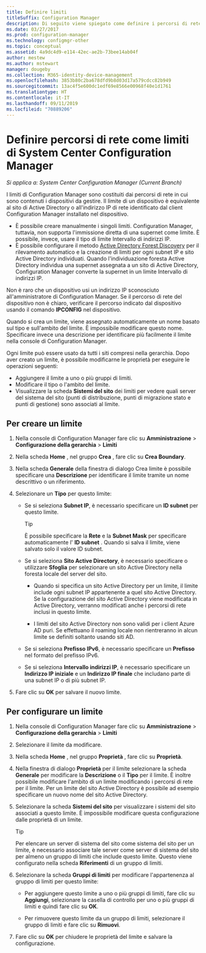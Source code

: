 ```yaml
---
title: Definire limiti
titleSuffix: Configuration Manager
description: Di seguito viene spiegato come definire i percorsi di rete nella intranet che possono contenere i dispositivi da gestire.
ms.date: 03/27/2017
ms.prod: configuration-manager
ms.technology: configmgr-other
ms.topic: conceptual
ms.assetid: 4a9dc4d9-e114-42ec-ae2b-73bee14ab04f
author: mestew
ms.author: mstewart
manager: dougeby
ms.collection: M365-identity-device-management
ms.openlocfilehash: 3853b80c2ba678dfd9b8d03d17a579cdcc82b949
ms.sourcegitcommit: 13ac4f5e600dc1edf69e8566e00968f40e1d1761
ms.translationtype: HT
ms.contentlocale: it-IT
ms.lasthandoff: 09/11/2019
ms.locfileid: "70889206"
---
```

# <a name="define-network-locations-as-boundaries-for-system-center-configuration-manager"></a>Definire percorsi di rete come limiti di System Center Configuration Manager

*Si applica a: System Center Configuration Manager (Current Branch)*

I limiti di Configuration Manager sono costituiti dai percorsi di rete in cui sono contenuti i dispositivi da gestire. Il limite di un dispositivo è equivalente al sito di Active Directory o all'indirizzo IP di rete identificato dal client Configuration Manager installato nel dispositivo.
- È possibile creare manualmente i singoli limiti. Configuration Manager, tuttavia, non supporta l'immissione diretta di una supernet come limite. È possibile, invece, usare il tipo di limite Intervallo di indirizzi IP.
- È possibile configurare il metodo [Active Directory Forest Discovery](../../../../core/servers/deploy/configure/about-discovery-methods.md#bkmk_aboutForest) per il rilevamento automatico e la creazione di limiti per ogni subnet IP e sito Active Directory individuati. Quando l'individuazione foresta Active Directory individua una supernet assegnata a un sito di Active Directory, Configuration Manager converte la supernet in un limite Intervallo di indirizzi IP.  

Non è raro che un dispositivo usi un indirizzo IP sconosciuto all'amministratore di Configuration Manager. Se il percorso di rete del dispositivo non è chiaro, verificare il percorso indicato dal dispositivo usando il comando **IPCONFIG** nel dispositivo.  

Quando si crea un limite, viene assegnato automaticamente un nome basato sul tipo e sull'ambito del limite. È impossibile modificare questo nome. Specificare invece una descrizione per identificare più facilmente il limite nella console di Configuration Manager.  

Ogni limite può essere usato da tutti i siti compresi nella gerarchia. Dopo aver creato un limite, è possibile modificarne le proprietà per eseguire le operazioni seguenti:  
- Aggiungere il limite a uno o più gruppi di limiti.  
- Modificare il tipo o l'ambito del limite.  
- Visualizzare la scheda **Sistemi del sito** dei limiti per vedere quali server del sistema del sito (punti di distribuzione, punti di migrazione stato e punti di gestione) sono associati al limite.  

## <a name="to-create-a-boundary"></a>Per creare un limite  

1.  Nella console di Configuration Manager fare clic su **Amministrazione** > **Configurazione della gerarchia** > **Limiti**  

2.  Nella scheda **Home** , nel gruppo **Crea** , fare clic su **Crea Boundary**.  

3.  Nella scheda **Generale** della finestra di dialogo Crea limite è possibile specificare una **Descrizione** per identificare il limite tramite un nome descrittivo o un riferimento.  

4.  Selezionare un **Tipo** per questo limite:  

    - Se si seleziona **Subnet IP**, è necessario specificare un **ID subnet** per questo limite.  
      > [!TIP]  
      > È possibile specificare la **Rete** e la **Subnet Mask** per specificare automaticamente l' **ID subnet** . Quando si salva il limite, viene salvato solo il valore ID subnet.  

    - Se si seleziona **Sito Active Directory**, è necessario specificare o utilizzare **Sfoglia** per selezionare un sito Active Directory nella foresta locale del server del sito.  
        
      - Quando si specifica un sito Active Directory per un limite, il limite include ogni subnet IP appartenente a quel sito Active Directory. Se la configurazione del sito Active Directory viene modificata in Active Directory, verranno modificati anche i percorsi di rete inclusi in questo limite.  

      - I limiti del sito Active Directory non sono validi per i client Azure AD puri. Se effettuano il roaming locale non rientreranno in alcun limite se definiti soltanto usando siti AD.

    - Se si seleziona **Prefisso IPv6**, è necessario specificare un **Prefisso** nel formato del prefisso IPv6.  

    - Se si seleziona **Intervallo indirizzi IP**, è necessario specificare un **Indirizzo IP iniziale** e un **Indirizzo IP finale** che includano parte di una subnet IP o di più subnet IP.    

5.  Fare clic su **OK** per salvare il nuovo limite.  

## <a name="to-configure-a-boundary"></a>Per configurare un limite  

1.  Nella console di Configuration Manager fare clic su **Amministrazione** > **Configurazione della gerarchia** > **Limiti**  

2.  Selezionare il limite da modificare.  

3.  Nella scheda **Home** , nel gruppo **Proprietà** , fare clic su **Proprietà**.  

4.  Nella finestra di dialogo **Proprietà** per il limite selezionare la scheda **Generale** per modificare la **Descrizione** o il **Tipo** per il limite. È inoltre possibile modificare l'ambito di un limite modificando i percorsi di rete per il limite. Per un limite del sito Active Directory è possibile ad esempio specificare un nuovo nome del sito Active Directory.  

5.  Selezionare la scheda **Sistemi del sito** per visualizzare i sistemi del sito associati a questo limite. È impossibile modificare questa configurazione dalle proprietà di un limite.  

    > [!TIP]  
    > Per elencare un server di sistema del sito come sistema del sito per un limite, è necessario associare tale server come server di sistema del sito per almeno un gruppo di limiti che include questo limite. Questo viene configurato nella scheda **Riferimenti** di un gruppo di limiti.  

6.  Selezionare la scheda **Gruppi di limiti** per modificare l'appartenenza al gruppo di limiti per questo limite:  

    - Per aggiungere questo limite a uno o più gruppi di limiti, fare clic su **Aggiungi**, selezionare la casella di controllo per uno o più gruppi di limiti e quindi fare clic su **OK**.  

    - Per rimuovere questo limite da un gruppo di limiti, selezionare il gruppo di limiti e fare clic su **Rimuovi**.  

7.  Fare clic su **OK** per chiudere le proprietà del limite e salvare la configurazione.  
